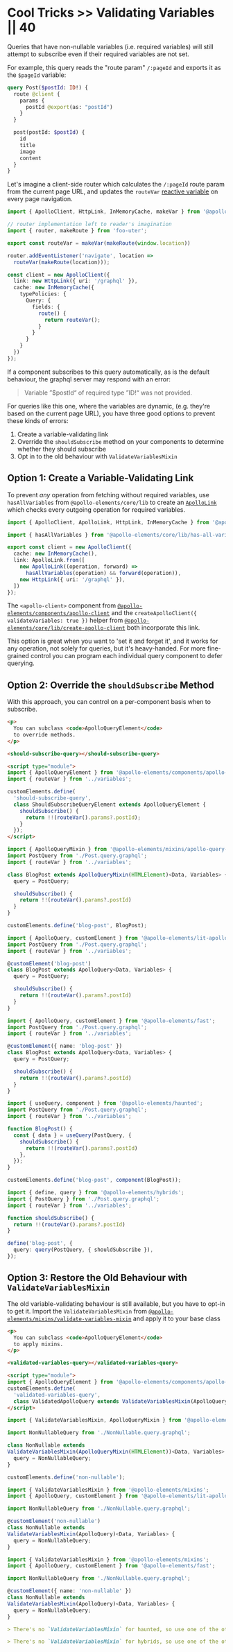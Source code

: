 # Cool Tricks >> Validating Variables || 40

Queries that have non-nullable variables (i.e. required variables) will still attempt to subscribe even if their required variables are not set.

For example, this query reads the "route param" `/:pageId` and exports it as the `$pageId` variable:

```graphql copy
query Post($postId: ID!) {
  route @client {
    params {
      postId @export(as: "postId")
    }
  }

  post(postId: $postId) {
    id
    title
    image
    content
  }
}
```

Let's imagine a client-side router which calculates the `/:pageId` route param from the current page URL, and updates the `routeVar` [reactive variable](https://www.apollographql.com/docs/react/local-state/reactive-variables/) on every page navigation.

```ts copy
import { ApolloClient, HttpLink, InMemoryCache, makeVar } from '@apollo/client/core';

// router implementation left to reader's imagination
import { router, makeRoute } from 'foo-uter';

export const routeVar = makeVar(makeRoute(window.location))

router.addEventListener('navigate', location =>
  routeVar(makeRoute(location)));

const client = new ApolloClient({
  link: new HttpLink({ uri: '/graphql' }),
  cache: new InMemoryCache({
    typePolicies: {
      Query: {
        fields: {
          route() {
            return routeVar();
          }
        }
      }
    }
  })
});
```

If a component subscribes to this query automatically, as is the default behaviour, the graphql server may respond with an error:

> Variable ”$postId“ of required type ”ID!“ was not provided.

For queries like this one, where the variables are dynamic, (e.g. they're based on the current page URL), you have three good options to prevent these kinds of errors:

1. Create a variable-validating link
2. Override the `shouldSubscribe` method on your components to determine whether they should subscribe
3. Opt in to the old behaviour with `ValidateVariablesMixin`

## Option 1: Create a Variable-Validating Link

To prevent *any* operation from fetching without required variables, use `hasAllVariables` from `@apollo-elements/core/lib` to create an [`ApolloLink`](https://www.apollographql.com/docs/react/api/link/introduction/) which checks every outgoing operation for required variables.

```ts copy
import { ApolloClient, ApolloLink, HttpLink, InMemoryCache } from '@apollo/client/core';

import { hasAllVariables } from '@apollo-elements/core/lib/has-all-variables';

export const client = new ApolloClient({
  cache: new InMemoryCache(),
  link: ApolloLink.from([
    new ApolloLink((operation, forward) =>
      hasAllVariables(operation) && forward(operation)),
    new HttpLink({ uri: '/graphql' }),
  ])
});
```

The `<apollo-client>` component from [`@apollo-elements/components/apollo-client`](../../api/components/apollo-client.md) and the `createApolloClient({ validateVariables: true })` helper from [`@apollo-elements/core/lib/create-apollo-client`](../../api/core/lib/create-apollo-client.md) both incorporate this link.

This option is great when you want to 'set it and forget it', and it works for any operation, not solely for queries, but it's heavy-handed. For more fine-grained control you can program each individual query component to defer querying.

## Option 2: Override the `shouldSubscribe` Method

With this approach, you can control on a per-component basis when to subscribe.

<code-tabs collection="libraries" default-tab="lit">

  ```html tab html
  <p>
    You can subclass <code>ApolloQueryElement</code>
    to override methods.
  </p>

  <should-subscribe-query></should-subscribe-query>

  <script type="module">
  import { ApolloQueryElement } from '@apollo-elements/components/apollo-query';
  import { routeVar } from '../variables';

  customElements.define(
    'should-subscribe-query',
    class ShouldSubscribeQueryElement extends ApolloQueryElement {
      shouldSubscribe() {
        return !!(routeVar().params?.postId);
      }
    });
  </script>
  ```

  ```ts tab mixins
  import { ApolloQueryMixin } from '@apollo-elements/mixins/apollo-query-mixin';
  import PostQuery from './Post.query.graphql';
  import { routeVar } from '../variables';

  class BlogPost extends ApolloQueryMixin(HTMLElement)<Data, Variables> {
    query = PostQuery;

    shouldSubscribe() {
      return !!(routeVar().params?.postId)
    }
  }

  customElements.define('blog-post', BlogPost);
  ```

  ```ts tab lit
  import { ApolloQuery, customElement } from '@apollo-elements/lit-apollo';
  import PostQuery from './Post.query.graphql';
  import { routeVar } from '../variables';

  @customElement('blog-post')
  class BlogPost extends ApolloQuery<Data, Variables> {
    query = PostQuery;

    shouldSubscribe() {
      return !!(routeVar().params?.postId)
    }
  }
  ```

  ```ts tab fast
  import { ApolloQuery, customElement } from '@apollo-elements/fast';
  import PostQuery from './Post.query.graphql';
  import { routeVar } from '../variables';

  @customElement({ name: 'blog-post' })
  class BlogPost extends ApolloQuery<Data, Variables> {
    query = PostQuery;

    shouldSubscribe() {
      return !!(routeVar().params?.postId)
    }
  }
  ```

  ```ts tab haunted
  import { useQuery, component } from '@apollo-elements/haunted';
  import PostQuery from './Post.query.graphql';
  import { routeVar } from '../variables';

  function BlogPost() {
    const { data } = useQuery(PostQuery, {
      shouldSubscribe() {
        return !!(routeVar().params?.postId)
      },
    });
  }

  customElements.define('blog-post', component(BlogPost));
  ```

  ```ts tab hybrids
  import { define, query } from '@apollo-elements/hybrids';
  import { PostQuery } from './Post.query.graphql';
  import { routeVar } from '../variables';

  function shouldSubscribe() {
    return !!(routeVar().params?.postId)
  }

  define('blog-post', {
    query: query(PostQuery, { shouldSubscribe }),
  });
  ```

</code-tabs>

## Option 3: Restore the Old Behaviour with `ValidateVariablesMixin`

The old variable-validating behaviour is still available, but you have to opt-in to get it. Import the `ValidateVariablesMixin` from [`@apollo-elements/mixins/validate-variables-mixin`](../../api/libraries/mixins/validate-variables-mixin.md) and apply it to your base class

<code-tabs collection="libraries" default-tab="lit">

  ```html tab html
  <p>
    You can subclass <code>ApolloQueryElement</code>
    to apply mixins.
  </p>

  <validated-variables-query></validated-variables-query>

  <script type="module">
  import { ApolloQueryElement } from '@apollo-elements/components/apollo-query';
  customElements.define(
    'validated-variables-query',
    class ValidatedApolloQuery extends ValidateVariablesMixin(ApolloQueryElement) {});
  </script>
  ```

  ```ts tab mixins
  import { ValidateVariablesMixin, ApolloQueryMixin } from '@apollo-elements/mixins';

  import NonNullableQuery from './NonNullable.query.graphql';

  class NonNullable extends
  ValidateVariablesMixin(ApolloQueryMixin(HTMLElement))<Data, Variables> {
    query = NonNullableQuery;
  }

  customElements.define('non-nullable');
  ```

  ```ts tab lit
  import { ValidateVariablesMixin } from '@apollo-elements/mixins';
  import { ApolloQuery, customElement } from '@apollo-elements/lit-apollo';

  import NonNullableQuery from './NonNullable.query.graphql';

  @customElement('non-nullable')
  class NonNullable extends
  ValidateVariablesMixin(ApolloQuery)<Data, Variables> {
    query = NonNullableQuery;
  }
  ```

  ```ts tab fast
  import { ValidateVariablesMixin } from '@apollo-elements/mixins';
  import { ApolloQuery, customElement } from '@apollo-elements/fast';

  import NonNullableQuery from './NonNullable.query.graphql';

  @customElement({ name: 'non-nullable' })
  class NonNullable extends
  ValidateVariablesMixin(ApolloQuery)<Data, Variables> {
    query = NonNullableQuery;
  }
  ```

  ```md tab haunted
  > There's no `ValidateVariablesMixin` for haunted, so use one of the other techniques.
  ```


  ```md tab hybrids
  > There's no `ValidateVariablesMixin` for hybrids, so use one of the other techniques.
  ```

</code-tabs>
